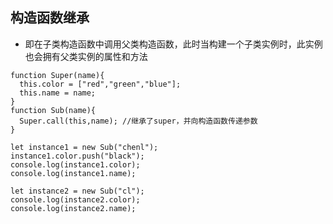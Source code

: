 ## 构造函数继承

- 即在子类构造函数中调用父类构造函数，此时当构建一个子类实例时，此实例也会拥有父类实例的属性和方法

```
function Super(name){
  this.color = ["red","green","blue"];
  this.name = name;
}
function Sub(name){
  Super.call(this,name); //继承了super，并向构造函数传递参数
}

let instance1 = new Sub("chenl");
instance1.color.push("black");
console.log(instance1.color);
console.log(instance1.name);

let instance2 = new Sub("cl");
console.log(instance2.color);
console.log(instance2.name);
```